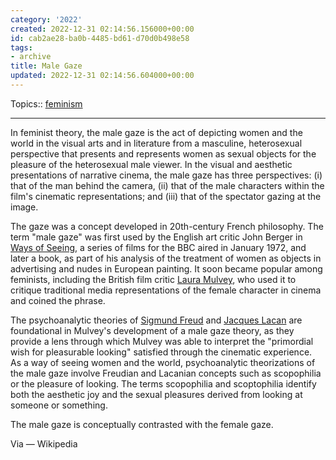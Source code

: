 ```yaml
---
category: '2022'
created: 2022-12-31 02:14:56.156000+00:00
id: cab2ae28-ba0b-4485-bd61-d70d0b498e58
tags:
- archive
title: Male Gaze
updated: 2022-12-31 02:14:56.604000+00:00
---
```

   
Topics:: [feminism](../topics/Feminism.md)   
   
   
---   
   
In feminist theory, the male gaze is the act of depicting women and the world in the visual arts and in literature from a masculine, heterosexual perspective that presents and represents women as sexual objects for the pleasure of the heterosexual male viewer. In the visual and aesthetic presentations of narrative cinema, the male gaze has three perspectives: (i) that of the man behind the camera, (ii) that of the male characters within the film's cinematic representations; and (iii) that of the spectator gazing at the image.   
   
The gaze was a concept developed in 20th-century French philosophy. The term "male gaze" was first used by the English art critic John Berger in [Ways of Seeing](/not_created.md), a series of films for the BBC aired in January 1972, and later a book, as part of his analysis of the treatment of women as objects in advertising and nudes in European painting. It soon became popular among feminists, including the British film critic [Laura Mulvey](../resources/people/Laura%20Mulvey.md), who used it to critique traditional media representations of the female character in cinema and coined the phrase.   
   
The psychoanalytic theories of [Sigmund Freud](../resources/people/sigmund%20freud.md) and [Jacques Lacan](/not_created.md) are foundational in Mulvey's development of a male gaze theory, as they provide a lens through which Mulvey was able to interpret the "primordial wish for pleasurable looking" satisfied through the cinematic experience.  As a way of seeing women and the world, psychoanalytic theorizations of the male gaze involve Freudian and Lacanian concepts such as scopophilia or the pleasure of looking. The terms scopophilia and scoptophilia identify both the aesthetic joy and the sexual pleasures derived from looking at someone or something.   
   
The male gaze is conceptually contrasted with the female gaze.   
   
Via — Wikipedia